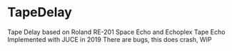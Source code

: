 # TapeDelay
Tape Delay based on Roland RE-201 Space Echo and Echoplex Tape Echo 
Implemented with JUCE in 2019
There are bugs, this does crash, WIP



